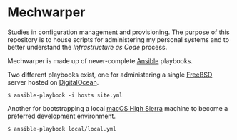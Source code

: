 # Mechwarper

Studies in configuration management and provisioning. The purpose of
this repository is to house scripts for administering my personal
systems and to better understand the _Infrastructure as Code_ process.

Mechwarper is made up of
never-complete [Ansible](https://www.ansible.com) playbooks.

Two different playbooks exist, one for administering a
single [FreeBSD](https://www.freebsd.org) server hosted
on [DigitalOcean](https://m.do.co/c/19d9dc066fc3).

    $ ansible-playbook -i hosts site.yml

Another for bootstrapping a
local [macOS High Sierra](https://www.apple.com/macos/high-sierra/)
machine to become a preferred development environment.

    $ ansible-playbook local/local.yml
